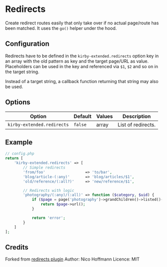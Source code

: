 # Redirects

Create redirect routes easily that only take over if no actual page/route has been matched. It uses the `go()` helper under the hood.

## Configuration

Redirects have to be defined in the `kirby-extended.redirects` option key in an array with the old pattern as key and the target page/URL as value. Placeholders can be used in the key and referenced via `$1`, `$2` and so on in the target string.

Instead of a target string, a callback function returning that string may also be used.

## Options

| Option | Default | Values | Description |
| --- | --- | --- | --- |
| `kirby-extended.redirects` | `false` | array | List of redirects.

## Example

```php
// config.php
return [
    'kirby-extended.redirects' => [
        // Simple redirects
        'from/foo'                  => 'to/bar',
        'blog/article-(:any)'       => 'blog/articles/$1',
        'old/reference/(:all?)'     => 'new/reference/$1',

        // Redirects with logic
        'photography/(:any)/(:all)' => function ($category, $uid) {
            if ($page = page('photography')->grandChildren()->listed()->findBy('uid', $uid)) {
                return $page->url();
            }

            return 'error';
        }
    ]
];
```

## Credits

Forked from [redirects plugin](https://github.com/getkirby/getkirby.com/pull/1131)
Author: Nico Hoffmann
Licence: MIT
